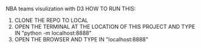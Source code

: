 NBA teams visulization with D3
HOW TO RUN THIS:
1. CLONE THE REPO TO LOCAL 
2. OPEN THE TERMINAL AT THE LOCATION OF THIS PROJECT AND TYPE IN "python -m localhost:8888"
3. OPEN THE BROWSER AND TYPE IN "localhost:8888"
